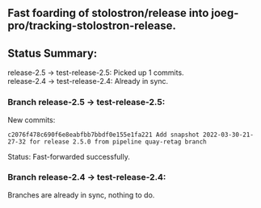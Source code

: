 ## Fast foarding of stolostron/release into joeg-pro/tracking-stolostron-release.

## Status Summary:

release-2.5 -> test-release-2.5: Picked up 1 commits.  
release-2.4 -> test-release-2.4: Already in sync.  

### Branch release-2.5 -> test-release-2.5:

New commits:

```
c2076f478c690f6e8eabfbb7bbdf0e155e1fa221 Add snapshot 2022-03-30-21-27-32 for release 2.5.0 from pipeline quay-retag branch
```

Status: Fast-forwarded successfully.

### Branch release-2.4 -> test-release-2.4:

Branches are already in sync, nothing to do.
